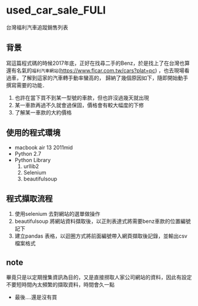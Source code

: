 # used_car_sale_FULI
台灣福利汽車追蹤銷售列表

## 背景
寫這篇程式碼的時候2017年底，正好在找尋二手的Benz，於是找上了在台灣也算還有名氣的`福利汽車網站`(https://www.flcar.com.tw/cars?plat=pc)
，也去現場看過車，了解到這家的汽車轉手動率蠻高的，
歸納了幾個原因如下，隨即開始動手撰寫需要的功能．
1. 也許在當下買不到某一型號的車款，但也許沒過幾天就出現
2. 某一車款再過不久就會過保固，價格會有較大幅度的下修
3. 了解某一車款的大約價格

## 使用的程式環境
* macbook air 13 2011mid 
* Python 2.7
* Python Library
  1. urllib2
  2. Selenium
  3. beautifulsoup
  
## 程式擷取流程
1. 使用selenium 去對網站的選單做操作
2. beautifulsoup 將網站資料擷取後，以正則表達式將需要benz車款的位置編號記下
3. 建立pandas 表格，以迴圈方式將前面編號帶入網頁擷取後記錄，並輸出csv 檔案格式

## note
畢竟只是以定期搜集資訊為目的，又是直接撈取人家公司網站的資料，因此有設定不要短時間內太頻繁的擷取資料，時間會久一點
* 最後....還是沒有買
